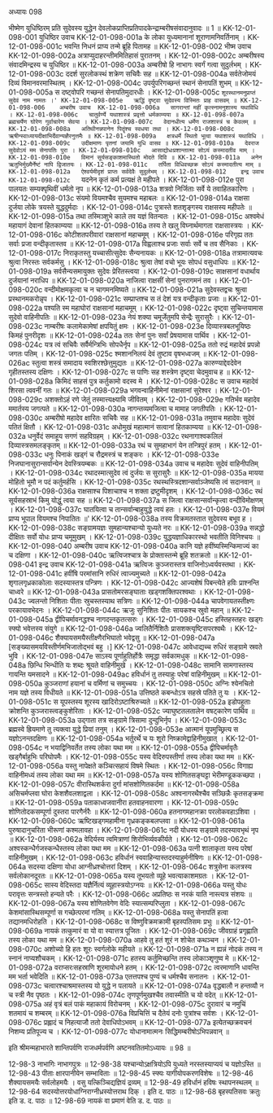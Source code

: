अध्यायः 098

भीष्मेण युधिष्ठिरम् प्रति सुदेवस्य युद्धेन देवलोकप्राप्तिप्रतिपादकेन्द्राम्बरीषसंवादानुवादः ॥ 1 ॥
KK-12-01-098-001	युधिष्ठिर उवाच 
KK-12-01-098-001a	के लोका युध्यमानानां शूराणामनिवर्तिनाम् ।
KK-12-01-098-001c	भवन्ति निधनं प्राप्य तन्मे ब्रूहि पितामह ॥
KK-12-01-098-002	भीष्म उवाच 
KK-12-01-098-002a	अत्राप्युदाहरन्तीममितिहासं पुरातनम् ।
KK-12-01-098-002c	अम्बरीषस्य संवादमिन्द्रस्य च युधिष्ठिर ॥
KK-12-01-098-003a	अम्बरीषो हि नाभागः स्वर्गं गत्वा सुदुर्लभम् ।
KK-12-01-098-003c	ददर्श सुरलोकस्थं शक्रेण सचिवैः सह ॥
KK-12-01-098-004a	सर्वतेजोमयं दिव्यं विमानवरमास्थितम् ।
KK-12-01-098-004c	उपर्युपरिगच्छन्तं स्थानं सेनापतिं शुभम् ॥
KK-12-01-098-005a	स दष्ट्वोपरि गच्छन्तं सेनापतिमुदारधीः ।
KK-12-01-098-005c	`शूरस्थानमनुप्राप्तं सुदेवं नाम नामतः ।'
KK-12-01-098-005e	ऋद्धिं दृष्ट्वा सुदेवस्य विस्मितः प्राह वासवम् ॥
KK-12-01-098-006	अम्बरीष उवाच 
KK-12-01-098-006a	सागरान्तां महीं कृत्स्नामनुशास्य यथाविधि ।
KK-12-01-098-006c	चातुर्वर्ण्ये यथाशास्त्रं प्रवृत्तो धर्मकाम्यया ॥
KK-12-01-098-007a	ब्रह्मचर्येण घोरेण गुर्वाचारेण सेवया ।
KK-12-01-098-007c	वेदानधीत्य धर्मेण राजशास्त्रं च केवलम् ॥
KK-12-01-098-008a	अतिथीनन्नपानेन पितॄंश्च स्वधया तथा ।
KK-12-01-098-008c	ऋषीन्स्वाध्यायदीक्षाभिर्देवान्यज्ञैरनुत्तमैः ॥
KK-12-01-098-009a	क्षत्रधर्मे स्थितो भूत्वा यथाशास्त्रं यथाविधि ।
KK-12-01-098-009c	उदीक्षमाणः पृतनां जयामि युधि वासव ॥
KK-12-01-098-010a	देवराज सुदेवोऽयं मम सेनापतिः पुरा ।
KK-12-01-098-010c	आसाद्योधःप्रशान्तात्मा सोऽयं कस्मादतीव माम् ।
KK-12-01-098-010e	विमानं सूर्यसङ्काशमास्थितो मोदते दिवि ॥
KK-12-01-098-011a	अनेन ऋतुभिर्मुख्यैर्नेष्टं नापि द्विजातयः ।
KK-12-01-098-011c	तर्पिता विधिवच्छक्र सोऽयं कस्मादतीत्य माम् ॥
KK-12-01-098-012a	ऐश्वर्यमीदृशं प्राप्तः सर्वदेवैः सुदुर्लभम् ।
KK-12-01-098-012	इन्द्र उवाच 
KK-12-01-098-012c	`यदनेन कृतं कर्म प्रत्यक्षं ते महीपते ।
KK-12-01-098-012e	पुरा पालयतः सम्यक्पृथिवीं धर्मतो नृप ॥
KK-12-01-098-013a	शत्रवो निर्जिताः सर्वे ये तवाहितकारिणः ।
KK-12-01-098-013c	संयमो वियमश्चैव सुयमश्च महाबलः ॥
KK-12-01-098-014a	राक्षसा दुर्जया लोके त्रयस्ते युद्धदुर्मदाः ।
KK-12-01-098-014c	पुत्रास्ते शतशृङ्गस्य राक्षसस्य महीपतेः ॥
KK-12-01-098-015a	तथा तस्मिञ्शुभे काले तव यज्ञं वितन्वतः ।
KK-12-01-098-015c	अश्वमेधं महायागं देवानां हितकाम्यया ॥
KK-12-01-098-016a	तस्य ते खलु विघ्नार्थमागता राक्षसास्त्रयः ।
KK-12-01-098-016c	कोटीशतपरीवारां राक्षसानां महाचमूम् ।
KK-12-01-098-016e	परिगृह्य ततः सर्वाः प्रजा वन्दीकृतास्तव ॥
KK-12-01-098-017a	विह्वलाश्च प्रजाः सर्वाः सर्वे च तव सैनिकाः ।
KK-12-01-098-017c	निराकृतस्तु यच्चासीत्सुदेवः सैन्यनायकः ॥
KK-12-01-098-018a	तत्रामात्यवचः श्रुत्वा निरस्तः सर्वकर्मसु ।
KK-12-01-098-018c	श्रुत्वा तेषां वचो भूयः सोपधं वसुधाधिपः ॥
KK-12-01-098-019a	सर्वसैन्यसमायुक्तः सुदेवः प्रेरितस्त्वया ।
KK-12-01-098-019c	साक्षसानां वधार्थाय दुर्जयानां नराधिप ॥
KK-12-01-098-020a	नाजित्वा राक्षसीं सेनां पुनरागमनं तव ।
KK-12-01-098-020c	वन्दीमोक्षमकृत्वा च न चागमनमिष्यते ॥
KK-12-01-098-021a	सुदेवस्तद्वचः श्रुत्वा प्रस्थानमकरोन्नृप ।
KK-12-01-098-021c	सम्प्राप्तश्च स तं देशं यत्र वन्दीकृताः प्रजाः ॥
KK-12-01-098-022a	पश्यति स्म महाघोरां राक्षसानां महाचमूम् ।
KK-12-01-098-022c	दृष्ट्वा सुचिन्तयामास सुदेवो वाहिनीपतिः ॥
KK-12-01-098-023a	नेयं शक्या चमूर्जेतुमपि सेन्द्रैः सुरासुरैः ।
KK-12-01-098-023c	नाम्बरीषः कलामेकामेषां क्षपयितुं क्षमः ।
KK-12-01-098-023e	दिव्यास्त्रबलभूयिष्ठः किमहं पुनरीदृशः ॥
KK-12-01-098-024a	ततः सेनां पुनः सर्वां प्रेषयामास पार्थिव ।
KK-12-01-098-024c	यत्र त्वं सचिवैः सर्वैर्मन्त्रिभिः सोपधैर्नृप ॥
KK-12-01-098-025a	ततो रुद्रं महादेवं प्रपन्नो जगतः पतिम् ।
KK-12-01-098-025c	श्मशाननिलयं देवं तुष्टाव वृषभध्वजम् ॥
KK-12-01-098-026ac	स्तुत्वा शस्त्रं समादाय स्वशिरश्छेत्तुमुद्यतः ॥
KK-12-01-098-027a	कारुण्याद्देवदेवेन गृहीतस्तस्य दक्षिणः ।
KK-12-01-098-027c	स पाणिः सह शस्त्रेण दृष्ट्वा चेदमुवाच ह ॥
KK-12-01-098-028a	किमिदं साहसं पुत्र कर्तुकामो वदस्व मे ।
KK-12-01-098-028c	स उवाच महादेवं शिरसा त्ववनीं गतः ॥
KK-12-01-098-029a	भगवन्वाहिनीमेनां राक्षसानां सुरेश्वर ।
KK-12-01-098-029c	अशक्तोऽहं रणे जेतुं तस्मात्त्यक्ष्यामि जीवितम् ।
KK-12-01-098-029e	गतिर्भव महादेव ममार्तस्य जगत्पते ॥
KK-12-01-098-030a	नागन्तव्यमजित्वा च मामाह जगतीपतिः ।
KK-12-01-098-030c	अम्बरीषो महादेव क्षारितः सचिवैः सह ॥
KK-12-01-098-031a	तमुवाच महादेवः सुदेवं पतितं क्षितौ ।
KK-12-01-098-031c	अधोमुखं महात्मानं सत्वानां हितकाम्यया ॥
KK-12-01-098-032a	धनुर्वेदं समाहूय सगणं सहविग्रहम् ।
KK-12-01-098-032c	रथनागाश्वकलिलं दिव्यास्त्रसमलङ्कृतम् ॥
KK-12-01-098-033a	रथं च सुमहाभागं येन तन्त्रिपुरं हतम् ।
KK-12-01-098-033c	धनुः पिनाकं खड्गं च रौद्रमस्त्रं च शङ्करः ।
KK-12-01-098-033e	निजघानासुरान्सर्वान्येन देवस्त्रियम्बकः ॥
KK-12-01-098-034a	उवाच च महादेवः सुदेवं वाहिनीपतिम् ।
KK-12-01-098-034c	रथादस्मात्सुदेव त्वं दुर्जयः स सुरासुरैः ॥
KK-12-01-098-035a	मायया मोहितो भूमौ न पदं कर्तुमर्हसि ।
KK-12-01-098-035c	रथस्थस्त्रिदशान्सर्वाञ्जेष्यसि त्वं सदानवान् ॥
KK-12-01-098-036a	राक्षसाश्च पिशाचाश्च न शक्ता द्रष्टुमीदृशम् ।
KK-12-01-098-036c	रथं सूर्यसहस्राभं किमु योद्धुं त्वया सह ॥
KK-12-01-098-037a	स जित्वा राक्षसान्सर्वान्कृत्वा वन्दीविमोक्षणम् ।
KK-12-01-098-037c	घातयित्वा च तान्सर्वान्बाहुयुद्धे त्वयं हतः ।
KK-12-01-098-037e	वियमं प्राप्य भूपाल वियमश्च निपातितः ॥'
KK-12-01-098-038a	तस्य विक्रमतस्तात सुदेवस्य बभूव ह ।
KK-12-01-098-038c	सङ्ग्रामयज्ञः सुमहान्यश्चान्यो युध्यते नरः ॥
KK-12-01-098-039a	सन्नद्धो दीक्षितः सर्वो योधः प्राप्य चमूमुखम् ।
KK-12-01-098-039c	युद्धयज्ञाधिकारस्थो भवतीति विनिश्चयः ॥
KK-12-01-098-040	अम्बरीष उवाच 
KK-12-01-098-040a	कानि यज्ञे हवींष्यस्मिन्किमाज्यं का च दक्षिणा ।
KK-12-01-098-040c	ऋत्विजश्चात्र के प्रोक्तास्तन्मे ब्रूहि शतक्रतो ॥
KK-12-01-098-041	इन्द्र उवाच 
KK-12-01-098-041a	ऋत्विजः कुञ्जरास्तत्र वाजिनोऽध्वर्यवस्तथा ।
KK-12-01-098-041c	हवींषि परमांसानि रुधिरं त्वाज्यमुच्यते ॥
KK-12-01-098-042a	शृगालगृध्रकाकोलाः सदस्यास्तत्र पन्त्रिणः ।
KK-12-01-098-042c	आज्यशेषं पिबन्त्येते हविः प्राश्नन्ति चाध्वरे ॥
KK-12-01-098-043a	प्रासतोमरसङ्घाताः खड्गशक्तिपरश्वथाः ।
KK-12-01-098-043c	ज्वलन्तो निशिताः पीताः स्रुचस्तस्याथ सत्रिणः ॥
KK-12-01-098-044a	चापवेगायतस्तीक्ष्णः परकायावभेदनः ।
KK-12-01-098-044c	ऋजुः सुनिशितः पीतः सायकश्च स्रुवो महान् ॥
KK-12-01-098-045a	द्वीपिचर्मावनद्धश्च नागदन्तकृतत्सरुः ।
KK-12-01-098-045c	हस्तिहस्तहरः खड्गः स्फ्यो भवेत्तस्य संयुगे ॥
KK-12-01-098-046a	ज्वलितैर्निशितैः प्रासशक्त्यृष्टिसपरश्वथैः ।
KK-12-01-098-046c	शैक्यायसमयैस्तीक्ष्णैरभिघातो भवेद्वसु ॥
KK-12-01-098-047a	[सङ्ख्यासमयविस्तीर्णमभिजातोद्भवं बहु ।]
KK-12-01-098-047c	आवेधाद्यच्च रुधिरं सङ्ग्रामे स्रवते भुवि ।
KK-12-01-098-047e	साऽस्य पूर्णाहुतिर्होत्रैः समृद्धा सर्वकामधुक् ॥
KK-12-01-098-048a	छिन्धि भिन्धीति यः शब्दः श्रूयते वाहिनीमुखे ।
KK-12-01-098-048c	सामानि सामगास्तस्य गायन्ति यमसादने ॥
KK-12-01-098-049ac	हविर्धानं तु तस्याहुः परेषां वाहिनीमुखम् ॥
KK-12-01-098-050a	कुञ्जराणां हयानां च वर्मिणां च समुच्चयः ।
KK-12-01-098-050c	अग्निः श्येनचितो नाम यज्ञे तस्य विधीयते ॥
KK-12-01-098-051a	उत्तिष्ठते कबन्धोऽत्र सहस्रे पतिते तु यः ।
KK-12-01-098-051c	स यूपस्तस्य शूरस्य खादिरोऽष्टाश्रिरुच्यते ॥
KK-12-01-098-052a	इडोपहूताः क्रोशन्ति कुञ्जरास्त्वङ्कुशेरिताः ।
KK-12-01-098-052c	ज्याघुष्टतलतालेन वषट्कारेण पार्थिव ॥
KK-12-01-098-053a	उद्गाता तत्र सङ्ग्रामे त्रिसामा दुन्दुभिर्नृप ।
KK-12-01-098-053c	ब्रह्मस्वे ह्रियमाणे तु त्यक्त्वा युद्धे प्रियां तनुम् ।
KK-12-01-098-053e	आत्मानं यूपमुच्छ्रित्य स यज्ञोऽनन्तदक्षिणः ॥
KK-12-01-098-054a	भर्तुरर्थे च यः शूरो निष्क्रामेद्वाहिनीमुखात् ।
KK-12-01-098-054c	न भयाद्विनिवर्तेत तस्य लोका यथा मम ॥
KK-12-01-098-055a	द्वीपिचर्मावृतैः खड्गैर्बाहुभिः परिघोपमैः ।
KK-12-01-098-055c	यस्य वेदिरुपस्तीर्णा तस्य लोका यथा मम ॥
KK-12-01-098-056a	यस्तु नापेक्षते कञ्चित्सहायं विषमे स्थितः ।
KK-12-01-098-056c	विगाह्य वाहिनीमध्यं तस्य लोका यथा मम ॥
KK-12-01-098-057a	यस्य शोणितसङ्घट्टा भेरीमण्डूककच्छपा ।
KK-12-01-098-057c	वीरास्थिशर्करा दुर्गा मांसशोणितकर्दमा ॥
KK-12-01-098-058a	असिचर्मप्लवा घोरा केशशैवलशाद्वला ।
KK-12-01-098-058c	अश्वनागरथैश्चैव सञ्छिन्नैः कृतसङ्क्रमा ॥
KK-12-01-098-059a	पताकाध्वजवानीरा हतवाहनवारणा ।
KK-12-01-098-059c	शोणितोदकसम्पूर्णा दुस्तरा पारगैर्नरैः ॥
KK-12-01-098-060a	हतनागमहानक्रा परलोकवहाऽशिवा ।
KK-12-01-098-060c	ऋष्टिखड्गमहामीना गृध्रकङ्कबलप्लवा ॥
KK-12-01-098-061a	पुरुषादानुचरिता भीरूणां कश्मलावहा ।
KK-12-01-098-061c	नदी योधस्य सङ्ग्रामे तदस्यावभृथं नृप ॥
KK-12-01-098-062a	वेदिर्यस्य त्वमित्राणां शिरोभिर्व्यवकीर्यते ।
KK-12-01-098-062c	अश्वस्कन्धैर्गजस्कन्धैस्तस्य लोका यथा मम ॥
KK-12-01-098-063a	पत्नी शालाकृता यस्य परेषां वाहिनीमुखम् ।
KK-12-01-098-063c	हविर्धानं स्ववाहिन्यास्तदस्याहुर्मनीषिणः ॥
KK-12-01-098-064a	सदस्या दक्षिणा योधा आग्नीध्रश्चोत्तरां दिशम् ।
KK-12-01-098-064c	शत्रुसेना कलत्रस्य सर्वलोकानदूरतः ॥
KK-12-01-098-065a	यस्य तूभयतो व्यूहे भवत्याकाशमग्रतः ।
KK-12-01-098-065c	सास्य वेदिस्तदा यज्ञैर्नित्यं व्यूहास्त्रयोऽग्नयः ॥
KK-12-01-098-066a	यस्तु योधः परावृत्तः सन्त्रस्तो हन्यते परैः ।
KK-12-01-098-066c	अप्रतिष्ठः स नरकं याति नास्त्यत्र संशयः ॥
KK-12-01-098-067a	यस्य शोणितवेगेण वेदिः स्यात्सम्परिप्लुता ।
KK-12-01-098-067c	केशमांसास्थिसम्पूर्णा स गच्छेत्परमां गतिम् ॥
KK-12-01-098-068a	यस्तु सेनापतिं हत्वा तद्यानमधिरोहति ।
KK-12-01-098-068c	स विष्णुविक्रमक्रामी बृहस्पतिसमः प्रभुः ॥
KK-12-01-098-069a	नायकं तत्कुमारं वा यो वा स्यात्तत्र पूजितः ।
KK-12-01-098-069c	जीवग्राहं प्रगृह्णाति तस्य लोका यथा मम ॥
KK-12-01-098-070a	आहवे तु हतं शूरं न शोचेत कथञ्चन ।
KK-12-01-098-070c	अशोच्यो हि हतः शूरः स्वर्गलोके महीयते ॥
KK-12-01-098-071a	न ह्यन्नं नोदकं तस्य न स्नानं नाप्यशौचकम् ।
KK-12-01-098-071c	हतस्य कर्तुमिच्छन्ति तस्य लोकाञ्शृणुष्व मे ॥
KK-12-01-098-072a	वराप्सरःसहस्राणि शूरमायोधने हतम् ।
KK-12-01-098-072c	त्वरमाणानि धावन्ति मम भर्ता भवेदिति ॥
KK-12-01-098-073a	एतत्तपश्च पुण्यं च धर्मश्चैव सनातनः ।
KK-12-01-098-073c	चत्वारश्चाश्रमास्तस्य यो युद्धे न पलायते ॥
KK-12-01-098-074a	वृद्धबालौ न हन्तव्यौ न च स्त्री नैव पृष्ठतः ।
KK-12-01-098-074c	तृणपूर्णमुखश्चैव तवास्मीति च यो वदेत् ॥
KK-12-01-098-075a	अहं वृत्रं बलं पाकं महाकायं विरोचनम् ।
KK-12-01-098-075c	दुरावारं च नमुचिं शतमायं च शम्बरम् ॥
KK-12-01-098-076a	विप्रचित्तिं च दैतेयं दनोः पुत्रांश्च सर्वशः ।
KK-12-01-098-076c	प्रह्लादं च निहत्याजौ ततो देवाधिपोऽभवम् ॥
KK-12-01-098-077a	इत्येतच्छक्रवचनं निशम्य प्रतिपूज्य च ।
KK-12-01-098-077c	योधानामात्मनः सिद्धिमम्बरीषोऽभिपन्नवान् ॥ 

इति श्रीमन्महाभारते शान्तिपर्वणि राजधर्मपर्वणि अष्टनवतितमोऽध्यायः ॥ 98 ॥

12-98-3 नाभागिः नाभागपुत्रः ॥ 12-98-38 यश्चान्योऽक्षत्रियोऽपि युध्यते नरस्तस्याप्ययं च यज्ञोऽस्ति ॥ 12-98-43 पीताः क्षारपानीयेन सम्भाविताः ॥ 12-98-45 स्फ्यः यागीयोपकरणविशेषः ॥ 12-98-46 शैक्यायसमयैः सर्वलोहमयैः । वसु यत्किञ्चिद्यज्ञियं द्रव्यम् ॥ 12-98-49 हविर्धानं हविषः स्थापनस्थलम् ॥ 12-98-64 सदस्योत्तरयोधाग्निराग्नीध्रस्योत्तराथ दिक् । इति द. पाठः ॥ 12-98-68 बृहस्पतिसवः क्रतुः इति ड. द. पाठः ॥ 12-98-69 नायकं वा प्रमाणं वेति ड. द. पाठः ॥
